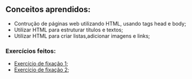 ## Conceitos aprendidos:
 - Contrução de páginas web utilizando HTML, usando tags head e body;
 - Utilizar HTML para estruturar títulos e textos;
 - Utilizar HTML para criar listas,adicionar imagens e links; 
### Exercícios feitos:
 - [Exercício de fixação 1](https://github.com/lucas-da-silva/trybe-exercicios/tree/main/01-fundamentos/bloco-03-introdu%C3%A7ao-a-html-e-css/dia-01-html-e-css-estruturas-de-pagina/exercicio-de-fixacao-01);
 - [Exercício de fixação 2](https://github.com/lucas-da-silva/trybe-exercicios/tree/main/01-fundamentos/bloco-03-introdu%C3%A7ao-a-html-e-css/dia-01-html-e-css-estruturas-de-pagina/exercicio-de-fixacao-02);
